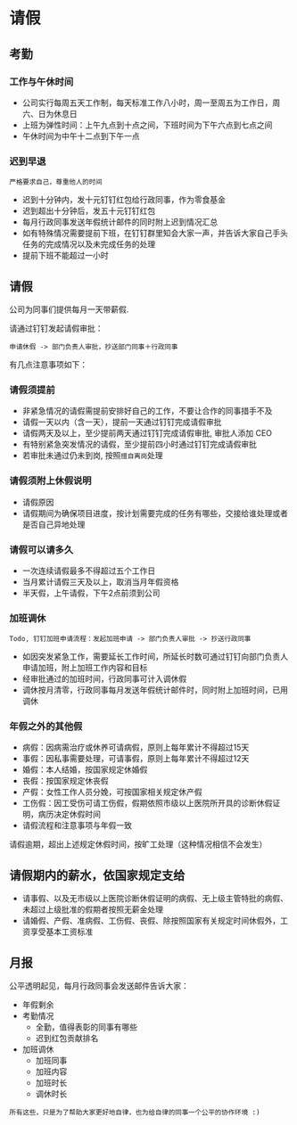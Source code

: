 # 请假

## 考勤

### 工作与午休时间

- 公司实行每周五天工作制，每天标准工作八小时，周一至周五为工作日，周六、日为休息日
- 上班为弹性时间：上午九点到十点之间，下班时间为下午六点到七点之间
- 午休时间为中午十二点到下午一点

### 迟到早退

```
严格要求自己，尊重他人的时间
```

- 迟到十分钟内，发十元钉钉红包给行政同事，作为零食基金
- 迟到超出十分钟后，发五十元钉钉红包
- 每月行政同事发送年假统计邮件的同时附上迟到情况汇总
- 如有特殊情况需要提前下班，在钉钉群里知会大家一声，并告诉大家自己手头任务的完成情况以及未完成任务的处理
- 提前下班不能超过一小时


## 请假

公司为同事们提供每月一天带薪假.

请通过钉钉发起请假审批：

```
申请休假 -> 部门负责人审批，抄送部门同事＋行政同事
```

有几点注意事项如下：

### 请假须提前

- 非紧急情况的请假需提前安排好自己的工作，不要让合作的同事措手不及
- 请假一天以内（含一天），提前一天通过钉钉完成请假审批
- 请假两天及以上，至少提前两天通过钉钉完成请假审批, 审批人添加 CEO
- 有特别紧急突发情况的请假，至少提前四小时通过钉钉完成请假审批
- 若审批未通过仍未到岗, 按照`擅自离岗`处理

### 请假须附上休假说明

- 请假原因
- 请假期间为确保项目进度，按计划需要完成的任务有哪些，交接给谁处理或者是否自己异地处理

### 请假可以请多久

- 一次连续请假最多不得超过五个工作日
- 当月累计请假三天及以上，取消当月年假资格
- 半天假，上午请假，下午2点前须到公司

### 加班调休

```
Todo, 钉钉加班申请流程：发起加班申请 -> 部门负责人审批 -> 抄送行政同事
```

- 如因突发紧急工作，需要延长工作时间，所延长时数可通过钉钉向部门负责人申请加班，附上加班工作内容和目标
- 经审批通过的加班时间，行政同事可计入调休假
- 调休按月清零，行政同事每月发送年假统计邮件时，同时附上加班时间，已用调休


### 年假之外的其他假

- 病假：因病需治疗或休养可请病假，原则上每年累计不得超过15天
- 事假：因私事需要处理，可请事假，原则上每年累计不得超过12天
- 婚假：本人结婚，按国家规定休婚假
- 丧假：按国家规定休丧假
- 产假：女性工作人员分娩，可按国家相关规定休产假
- 工伤假：因工受伤可请工伤假，假期依照市级以上医院所开具的诊断休假证明，病历决定休假时间
- 请假流程和注意事项与年假一致

请假逾期，超出上述规定休假时间，按旷工处理（这种情况相信不会发生）

## 请假期内的薪水，依国家规定支给

- 请事假、以及无市级以上医院诊断休假证明的病假、无上级主管特批的病假、未超过上级批准的假期者按照无薪金处理
- 请婚假、产假、准病假、工伤假、丧假、除按照国家有关规定时间休假外，工资享受基本工资标准


## 月报

公平透明起见，每月行政同事会发送邮件告诉大家：

- 年假剩余
- 考勤情况
  - 全勤，值得表彰的同事有哪些
  - 迟到红包贡献排名
- 加班调休
  - 加班同事
  - 加班内容
  - 加班时长
  - 调休时长

```
所有这些，只是为了帮助大家更好地自律，也为给自律的同事一个公平的协作环境 :)
```
